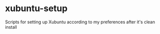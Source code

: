xubuntu-setup
=============

Scripts for setting up Xubuntu according to my preferences after it's clean install